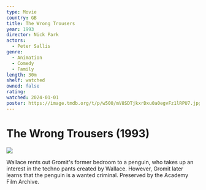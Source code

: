 ```yaml
---
type: Movie
country: GB
title: The Wrong Trousers
year: 1993
director: Nick Park
actors:
  - Peter Sallis
genre:
  - Animation
  - Comedy
  - Family
length: 30m
shelf: watched
owned: false
rating:
watched: 2024-01-01
poster: https://image.tmdb.org/t/p/w500/mV8SDTjkxrDxu0a0egvFz1lRPU7.jpg
---
```


# The Wrong Trousers (1993)

![](https://image.tmdb.org/t/p/w500/mV8SDTjkxrDxu0a0egvFz1lRPU7.jpg)

Wallace rents out Gromit's former bedroom to a penguin, who takes up an interest in the techno pants created by Wallace. However, Gromit later learns that the penguin is a wanted criminal.  Preserved by the Academy Film Archive.